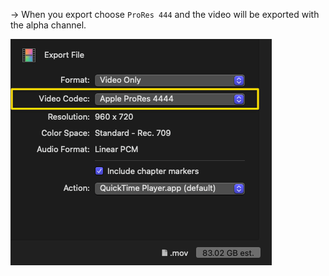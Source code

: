 → When you export choose `ProRes 444` and the video will be exported with the alpha channel. 

![image](Imgs/export_alpha.png)

